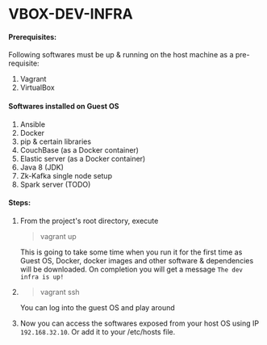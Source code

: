 # VBOX-DEV-INFRA

#### Prerequisites:
Following softwares must be up & running on the host machine as a pre-requisite:
1. Vagrant
2. VirtualBox

#### Softwares installed on Guest OS
1. Ansible
2. Docker
3. pip & certain libraries
4. CouchBase (as a Docker container)
5. Elastic server (as a Docker container)
6. Java 8 (JDK)
7. Zk-Kafka single node setup
8. Spark server (TODO)

#### Steps:
1. From the project's root directory, execute 
    > vagrant up
    
    This is going to take some time when you run it for the first time as Guest OS, Docker, docker images and other software & dependencies will be downloaded.
    On completion you will get a message ```The dev infra is up!```

2. > vagrant ssh

    You can log into the guest OS and play around
    
3. Now you can access the softwares exposed from your host OS using IP ```192.168.32.10```. 
   Or add it to your /etc/hosts file.



